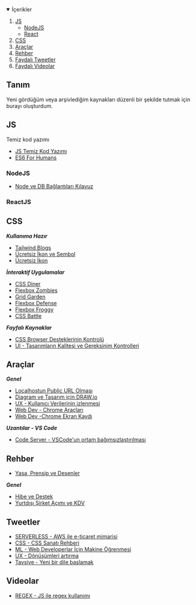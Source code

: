 <!-- TABLE OF CONTENTS -->
<details open="open">
  <summary>İçerikler</summary>
  <ol>
    <li>
      <a href="#js">JS</a>
      <ul>
        <li><a href="#nodejs">NodeJS</a></li>
      </ul>
       <ul>
        <li><a href="#reactjs">React</a></li>
      </ul>
    </li>
    <li>
      <a href="#css">CSS</a>
    </li>
    <li><a href="#araçlar">Araçlar</a></li>
    <li><a href="#rehber">Rehber</a></li>
    <li><a href="#tweetler">Faydalı Tweetler</a></li>
    <li><a href="#videolar">Faydalı Videolar</a></li>
  </ol>
</details>




## Tanım

Yeni gördüğüm veya arşivlediğim kaynakları düzenli bir şekilde tutmak için burayı oluşturdum.


## JS

Temiz kod yazımı

- [JS Temiz Kod Yazımı](https://github.com/ryanmcdermott/clean-code-javascript)
- [ES6 For Humans](https://github.com/metagrover/ES6-for-humans)

### NodeJS
- [Node ve DB Bağlantıları Kılavuz](https://www.freecodecamp.org/news/mongodb-mongoose-node-tutorial/)

### ReactJS

<!-- CSS -->
## CSS

***Kullanıma Hazır***
- [Tailwind Blogs](https://tailblocks.cc)
- [Ücretsiz İkon ve Sembol](https://thenounproject.com/)
- [Ücretsiz İkon ](https://www.pixeden.com/)

***İnteraktif Uygulamalar***

- [CSS Diner](https://flukeout.github.io/)
- [Flexbox Zombies](https://mastery.games/flexboxzombies/)
- [Grid Garden](https://cssgridgarden.com)
- [Flexbox Defense](http://www.flexboxdefense.com/)
- [Flexbox Froggy](https://flexboxfroggy.com)
- [CSS Battle](https://cssbattle.dev/)

***Fayfalı Kaynaklar***
- [CSS Browser Desteklerinin Kontrolü](https://caniuse.com/)
- [UI - Tasarımların Kalitesi ve Gereksinim Kontrolleri](https://www.checklist.design/)


<!-- Araçlar -->
## Araçlar

***Genel***
- [Localhostun Public URL Olması](https://ngrok.com)
- [Diagram ve Tasarım için DRAW.io](https://app.diagrams.net/)
- [UX - Kullanıcı Verilerinin izlenmesi](https://clarity.microsoft.com/)
- [Web Dev - Chrome Araçları](https://twitter.com/SimonHoiberg/status/1334774664602771456)
- [Web Dev -Chrome Ekran Kaydı](https://github.com/alyssaxuu/screenity)


***Uzantılar - VS Code***
- [Code Server - VSCode'un ortam bağımsızlaştırılması](https://github.com/cdr/code-server)

<!-- Rehber -->
## Rehber
- [Yasa, Prensip ve Desenler](https://github.com/umutphp/hacker-laws-tr#9091-prensibi-1-kural%C4%B1)

***Genel***
 - [Hibe ve Destek](https://medium.com/basarkaya/hibe-a%C5%9Fk%C4%B1m%C4%B1z-te%C5%9Fvik-sevdam%C4%B1z-3ace412d404c)
 - [Yurtdışı Şirket Açımı ve KDV](https://twitter.com/ErmanKuplu/status/1323933947156434944)
 


<!-- Tweetler -->
## Tweetler
- [SERVERLESS - AWS ile e-ticaret mimarisi](https://twitter.com/ahmetfrkatalay/status/1341651788366307328)
- [CSS - CSS Sanatı Rehberi](https://twitter.com/Prathkum/status/1342857999279394816)
- [ML - Web Developerlar İçin Makine Öğrenmesi](https://twitter.com/PrasoonPratham/status/1345668249468342273)
- [UX - Dönüşümleri artırma](https://twitter.com/GoodMarketingHQ/status/1343893450777915393)
- [Tavsiye - Yeni bir dile başlamak](https://twitter.com/baskindev/status/1256735116690366465)




<!-- Videolar -->
## Videolar
- [REGEX - JS ile regex kullanımı](https://www.youtube.com/watch?v=bF_zEzFQZuA&feature=youtu.be)



